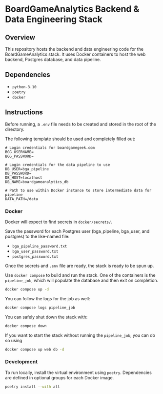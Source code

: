 # BoardGameAnalytics Backend & Data Engineering Stack

## Overview

This repository hosts the backend and data engineering code for the BoardGameAnalytics stack. It uses Docker containers
to host the web backend, Postgres database, and data pipeline.

## Dependencies

- `python-3.10`
- `poetry`
- `docker`

## Instructions

Before running, a `.env` file needs to be created and stored in the root of the directory.

The following template should be used and completely filled out:

```
# Login credentials for boardgamegeek.com
BGG_USERNAME=
BGG_PASSWORD=

# Login credentials for the data pipeline to use
DB_USER=bga_pipeline
DB_PASSWORD=
DB_HOST=localhost
DB_NAME=boardgameanalytics_db

# Path to use within Docker instance to store intermediate data for pipeline
DATA_PATH=/data
```

### Docker

Docker will expect to find secrets in `docker/secrets/`.

Save the password for each Postgres user (bga_pipeline, bga_user, and postgres) to the like-named file:

- `bga_pipeline_password.txt`
- `bga_user_password.txt`
- `postgres_password.txt`

Once the secrets and `.env` file are ready, the stack is ready to be spun up.

Use `docker compose` to build and run the stack. One of the containers is the `pipeline_job`, which will populate the
database and then exit on completion.
```bash
docker compose up -d
```

You can follow the logs for the job as well:
```bash
docker compose logs pipeline_job
```

You can safely shut down the stack with:

```bash
docker compose down
```

If you want to start the stack without running the `pipeline_job`, you can do so using

```bash
docker compose up web db -d
```

### Development

To run locally, install the virtual environment using `poetry`. Dependencies are defined in optional groups for each
Docker image.

```bash
poetry install --with all
```
